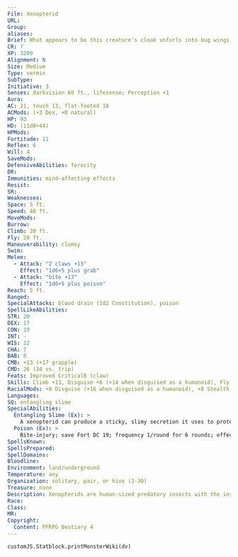 ```yaml
---
File: Xenopterid
URL: 
Group: 
aliases: 
Brief: What appears to be this creature's cloak unfurls into bug wings, and its apparently human face is merely patterns on its head.
CR: 7
XP: 3200
Alignment: N
Size: Medium
Type: vermin
SubType: 
Initiative: 3
Senses: darkvision 60 ft., lifesense; Perception +1
Aura: 
AC: 21, touch 13, flat-footed 18
ACMods: (+3 Dex, +8 natural)
HP: 93
HD: (11d8+44)
HPMods: 
Fortitude: 11
Reflex: 6
Will: 4
SaveMods: 
DefensiveAbilities: ferocity
DR: 
Immunities: mind-affecting effects
Resist: 
SR: 
Weaknesses: 
Space: 5 ft.
Speed: 40 ft.
MoveMods: 
Burrow: 
Climb: 20 ft.
Fly: 20 ft.
Maneuverability: clumsy
Swim: 
Melee: 
  - Attack: "2 claws +13"
    Effect: "1d6+5 plus grab"
  - Attack: "bite +13"
    Effect: "1d6+5 plus poison"
Reach: 5 ft.
Ranged: 
SpecialAttacks: blood drain (1d2 Constitution), poison
SpellLikeAbilities: 
STR: 20
DEX: 17
CON: 19
INT: -
WIS: 12
CHA: 7
BAB: 8
CMB: +13 (+17 grapple)
CMD: 26 (34 vs. trip)
Feats: Improved CriticalB (claw)
Skills: Climb +13, Disguise +6 (+14 when disguised as a humanoid), Fly -5, Stealth +11
RacialMods: +8 Disguise (+16 when disguised as a humanoid), +8 Stealth
Languages: 
SQ: entangling slime
SpecialAbilities:
  Entangling Slime (Ex): >
    A xenopterid can produce a sticky, slimy secretion it uses to protect its territory and eggs. The xenopterid can slime up to a 10-foot-square area per day at a rate of 1 square foot per minute. For 1 week thereafter, any creature coming in direct contact with the slime must succeed at a DC 19 Strength check or be entangled and glued to it as if it had failed its save against a tanglefoot bag. The save DC is Constitution-based.
  Poison (Ex): >
    Bite-injury; save Fort DC 19; frequency 1/round for 6 rounds; effect 1d4 Dex; cure 2 consecutive saves. The save DC is Constitution-based.
SpellsKnown: 
SpellsPrepared: 
SpellDomains: 
Bloodline: 
Environment: land/underground
Temperature: any
Organization: solitary, pair, or hive (3-30)
Treasure: none
Description: Xenopterids are human-sized predatory insects with the insidious ability to mimic the form of their favorite prey-humanoids. Xenopterids can be encountered nearly anywhere they can find food, quickly adapting their mimicry to resemble whatever humanoids are most common in a particular region. They can bend their wings to form cowls and cloaks, and they can fold their limbs to imitate humanoids' weapons and armor. A xenopterid's eeriest feature is its mouth-a crude chitinous beak that, when closed, resembles a human face. Up close, the xenopterid's unsettling nature is obvious, but from a distance or in dim light, the creature easily passes for its prey. Because their mimicking abilities require concealment, xenopterids commonly hunt their prey at night. Once a xenopterid captures and kills a victim, it liquefies the creature's remains in order to bring the putrid slurry back to the hive where it stuffs this substance into small spherical capsules the creatures use as food. Some evil races prize these capsules, and make gruesome liquors by fermenting the contents. Xenopterids live in colonies in abandoned ruins, old castles, decrepit farmsteads, and similarly abandoned human structures. A colony typically consists of 19 to 28 sterile drones and a fertile hive king and hive queen (xenopterids with the advanced creature simple template). Each colony has only one fertile male, so xenopterids reproduce slowly. Still, the only way to destroy a xenopterid colony is to kill both the king and the queen, and neither one of them ever leaves the safety of the hive. Xenopterid drones become fiercely aggressive when defending the hive against invaders.
Race: 
Class: 
MR: 
Copyright:
  Content: PFRPG Bestiary 4
---
```

```dataviewjs
customJS.Statblock.printMonsterWiki(dv)
```
